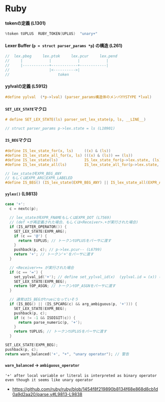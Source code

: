 # Ruby
#### tokenの定義 (L1301)

```c
%token tUPLUS  RUBY_TOKEN(UPLUS)  "unary+"
```

#### Lexer Buffer (`p = struct parser_params *p`) の構造 (L261)

```c
//  lex.pbeg     lex.ptok     lex.pcur     lex.pend
//     |            |            |            |
//     |------------+------------+------------|
//                  |<---------->|
//                      token
```

#### yylvalの定義 (L5912)

```c
#define yylval  (*p->lval) (parser_params構造体のメンバYYSTYPE *lval)
```

#### `SET_LEX_STATE`マクロ

```c
# define SET_LEX_STATE(ls) parser_set_lex_state(p, ls, __LINE__)

// struct parser_params p->lex.state = ls (L10901)
```

#### `IS_BEG`マクロ

```c
#define IS_lex_state_for(x, ls)     ((x) & (ls))
#define IS_lex_state_all_for(x, ls) (((x) & (ls)) == (ls))
#define IS_lex_state(ls)            IS_lex_state_for(p->lex.state, (ls))
#define IS_lex_state_all(ls)        IS_lex_state_all_for(p->lex.state, (ls))

// lex_stateがEXPR_BEG_ANY
// もしくはEXPR_ARG|EXPR_LABELED
#define IS_BEG() (IS_lex_state(EXPR_BEG_ANY) || IS_lex_state_all(EXPR_ARG|EXPR_LABELED))
```

#### `yylex()` (L9813)

```c
case '+':
  c = nextc(p);

  // lex_stateがEXPR_FNAMEもしくはEXPR_DOT (L7569)
  // (def +が再定義された場合、もしくは<Receiver>.+が実行された場合)
  if (IS_AFTER_OPERATOR()) {
    SET_LEX_STATE(EXPR_ARG);
    if (c == '@') {
      return tUPLUS; // トークンtUPLUSをパーサに渡す
    }
    pushback(p, c); // p->lex.pcur-- (L6799)
    return '+'; // トークン'+'をパーサに渡す
  }

  // <Receiver>+= が実行された場合
  if (c == '=') {
    set_yylval_id('+'); // define set_yylval_id(x)  (yylval.id = (x)) (L5937)
    SET_LEX_STATE(EXPR_BEG);
    return tOP_ASGN; // トークンtOP_ASGNをパーサに渡す
  }

  // 通常はIS_BEGがtrueになっていそう
  if (IS_BEG() || (IS_SPCARG(c) && arg_ambiguous(p, '+'))) {
    SET_LEX_STATE(EXPR_BEG);
    pushback(p, c);
    if (c != -1 && ISDIGIT(c)) {
      return parse_numeric(p, '+');
    }
    return tUPLUS; // トークンtUPLUSをパーサに渡す
  }

SET_LEX_STATE(EXPR_BEG);
pushback(p, c);
return warn_balanced('+', "+", "unary operator"); // 警告
```

#### `warn_balanced` -> `ambiguous_operator`

```
'+' after local variable or literal is interpreted as binary operator
even though it seems like unary operator
```

- https://github.com/ruby/ruby/blob/1454f8f219890b8134f68e868d8cb1d0a9d2aa20/parse.y#L9813-L9838
